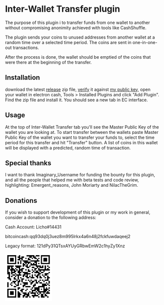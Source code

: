 # Inter-Wallet Transfer plugin

The purpose of this plugin i to transfer funds from one wallet to another without compromising anonimity achieved with tools like CashShuffle.

The plugin sends your coins to unused addresses from another wallet at a random time over a selected time period. The coins are sent in one-in-one-out transactions.

After the process is done, the wallet should be emptied of the coins that were there at the beginning of the transfer.
## Installation 
download the latest [release](https://github.com/KarolTrzeszczkowski/Inter-Wallet-Transfer-EC-plugin/releases) zip file, [verify](https://github.com/Electron-Cash/keys-n-hashes#2-verify-sha256-digest-hash) it against [my public key](https://github.com/KarolTrzeszczkowski/Electron-Cash-Last-Will-Plugin/blob/master/pubkey.asc), open your wallet in electron cash, Tools > Installed Plugins and click "Add Plugin". Find the zip file and install it. You should see a new tab in EC interface.

## Usage

At the top of Inter-Wallet Transfer tab you'll see the Master Public Key of the wallet you are looking at. To start transfer between the wallets paste Master Public Key of the wallet you want to transfer your funds to, select the time period for this transfer and hit "Transfer" button. A list of coins in this wallet will be displayed with a predicted, random time of transaction. 

## Special thanks  
I want to thank Imaginary_Username for funding the bounty for this plugin, and all the people that helped me with beta tests and code review, highlighting: Emergent_reasons, John Moriarty and NilacTheGrim.

## Donations
If you wish to support development of this plugin or my work in general, consider a donation to the following address:

Cash Account: Licho#14431

bitcoincash:qq93dq0j3uez8m995lrkx4a6n48j2fckfuwdaqeej2

Legacy format: 121dPy31QTsxAYUyGRbwEmW2c1hyZy1Xnz

![donate](donate.png)

